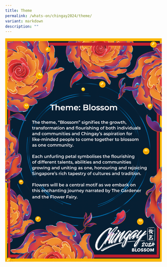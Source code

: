 ```yaml
---
title: Theme
permalink: /whats-on/chingay2024/theme/
variant: markdown
description: ""
---
```

![chingaytheme](/images/Theme___Chingay.png)